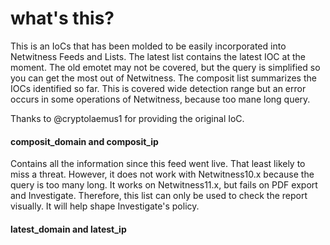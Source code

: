 # what's this?
This is an IoCs that has been molded to be easily incorporated into Netwitness Feeds and Lists.
The latest list contains the latest IOC at the moment. The old emotet may not be covered, but the query is simplified so you can get the most out of Netwitness.
The composit list summarizes the IOCs identified so far. This is covered wide detection range but an error occurs in some operations of Netwitness, because too mane long query.

Thanks to @cryptolaemus1 for providing the original IoC.

#### composit_domain and composit_ip

Contains all the information since this feed went live. That least likely to miss a threat. However, it does not work with Netwitness10.x because the query is too many long. It works on Netwitness11.x, but fails on PDF export and Investigate.
Therefore, this list can only be used to check the report visually. It will help shape Investigate's policy.

#### latest_domain and latest_ip
